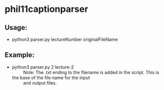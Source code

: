 # phil11captionparser

## Usage:

* python3 parser.py lectureNumber originalFileName

## Example:

* python3 parser.py 2 lecture-2  
&nbsp;&nbsp;&nbsp;&nbsp;&nbsp;&nbsp;&nbsp;&nbsp; Note: The .txt ending to the filename is added in the script. This is the base of the file name for the input  
&nbsp;&nbsp;&nbsp;&nbsp;&nbsp;&nbsp;&nbsp;&nbsp; and output files.

